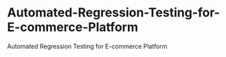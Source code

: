 # Automated-Regression-Testing-for-E-commerce-Platform
Automated Regression Testing for E-commerce Platform

